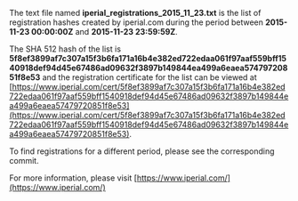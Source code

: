 The text file named **iperial_registrations_2015_11_23.txt** is the list of registration hashes created by iperial.com during the period between **2015-11-23 00:00:00Z** and **2015-11-23 23:59:59Z**.

The SHA 512 hash of the list is **5f8ef3899af7c307a15f3b6fa171a16b4e382ed722edaa061f97aaf559bff1540918def94d45e67486ad09632f3897b149844ea499a6eaea57479720851f8e53** and the registration certificate for the list can be viewed at [https://www.iperial.com/cert/5f8ef3899af7c307a15f3b6fa171a16b4e382ed722edaa061f97aaf559bff1540918def94d45e67486ad09632f3897b149844ea499a6eaea57479720851f8e53](https://www.iperial.com/cert/5f8ef3899af7c307a15f3b6fa171a16b4e382ed722edaa061f97aaf559bff1540918def94d45e67486ad09632f3897b149844ea499a6eaea57479720851f8e53).

To find registrations for a different period, please see the corresponding commit.

For more information, please visit [https://www.iperial.com/](https://www.iperial.com/)
